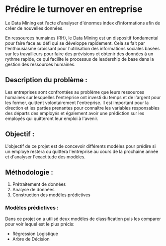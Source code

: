 # Prédire le turnover en entreprise

Le Data Mining est l'acte d'analyser d'énormes index d'informations afin de créer de nouvelles données. 

En ressources humaines (RH), le Data Mining est un dispositif fondamental pour faire face au défi qui se développe rapidement. 
Cela se fait par l'enthousiasme croissant pour l'utilisation des informations sociales basées sur les travailleurs pour faire 
des prévisions et obtenir des données à un rythme rapide, ce qui facilite le processus de leadership de base dans la gestion 
des ressources humaines.


## Description du problème :

Les entreprises sont confrontées au problème que leurs ressources humaines sur lesquelles l'entreprise ont investi du temps
et de l'argent pour les former, quittent volontairement l'entreprise. Il est important pour la direction et les parties 
prenantes pour connaître les variables responsables des départs des employés et également avoir une prédiction sur les employés 
qui quitteront leur emploi à l'avenir.

## Objectif :

L'objectif de ce projet est de concevoir différents modèles pour prédire si un employé restera ou quittera l'entreprise 
au cours de la prochaine année et d'analyser l'exactitude des modèles.

## Méthodologie :

1. Prétraitement de données 
2. Analyse de données           
3. Construction des modèles prédictives
           
### Modèles prédictives :

Dans ce projet on a utilisé deux modèles de classification puis les comparer pour voir lequel est le plus précis:

+ Régression Logistique
+ Arbre de Décision

